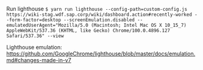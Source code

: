 Run lighthouse
`$ yarn run lighthouse --config-path=custom-config.js https://wiki-stag.wdf.sap.corp/wiki/dashboard.action#recently-worked --form-factor=desktop --screenEmulation.disabled --emulatedUserAgent="Mozilla/5.0 (Macintosh; Intel Mac OS X 10_15_7) AppleWebKit/537.36 (KHTML, like Gecko) Chrome/100.0.4896.127 Safari/537.36" --view`

Lighthouse emulation:
https://github.com/GoogleChrome/lighthouse/blob/master/docs/emulation.md#changes-made-in-v7
